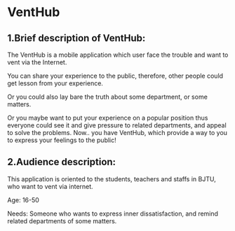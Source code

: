 # VentHub


## 1.Brief description of VentHub:

The VentHub is a mobile application which user face the trouble and want to vent via the Internet.

You can share your experience to the public, therefore, other people could get lesson from your experience.

Or you could also lay bare the truth about some department, or some matters.

Or you maybe want to put your experience on a popular position thus everyone could see it and give pressure to related departments, and appeal to solve the problems.
Now.. you have VentHub, which provide a way to you to express your feelings to the public!


## 2.Audience description:

This application is oriented to the students, teachers and staffs in BJTU, who want to vent via internet.

Age: 16-50 

Needs: Someone who wants to express inner dissatisfaction, and remind related departments of some matters.
